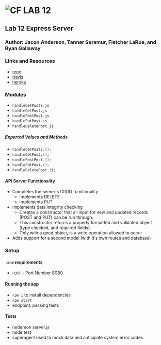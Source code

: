 ![CF](http://i.imgur.com/7v5ASc8.png) LAB 12
=================================================

## Lab 12 Express Server

### Author: Jacon Anderson, Tanner Seramur, Fletcher LaRue, and Ryan Gallaway

### Links and Resources
* [repo](https://github.com/TannerSeramur/12-express)
* [travis](http://xyz.com)
* [heroku](https://lab12-express-rg-ts-ja-fl.herokuapp.com)

### Modules
* `handleGetPosts.js`
* `handleGetPost.js`
* `handlePostPost.js`
* `handlePutPost.js`
* `handleDeletePost.js`
##### Exported Values and Methods
* `handleGetPosts.();`
* `handleGetPost.();`
* `handlePostPost.();`
* `handlePutPost.();`
* `handleDeletePost.();`



#### API Server Functionality
* Completes the server's CRUD functionality
  * Implements DELETE
  * Implements PUT
* Implements data integrity checking
  * Creates a constructor that all input for new and updated records (POST and PUT) can be run through.
  * This constructor returns a properly formatted and validated object (type checked, and required fields)
  * Only with a good object, is a write operation allowed to occur
* Adds support for a second model (with it's own routes and database)

### Setup
#### `.env` requirements
* `PORT` - Port Number 8080

#### Running the app
* `npm i` to install dependencies
* `npm start`
* endpoint: passing tests
#### Tests
* nodemon server.js
* node test
* superagent used to mock data and anticipate system error codes

